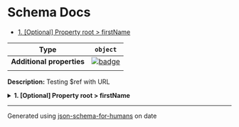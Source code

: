 # Schema Docs

- [1. [Optional] Property root > firstName](#firstName)

| Type                      | `object`                                                                                                            |
| ------------------------- | ------------------------------------------------------------------------------------------------------------------- |
| **Additional properties** | [![badge](https://img.shields.io/badge/Any+type-allowed-green)](# "Additional Properties of any type are allowed.") |
|                           |                                                                                                                     |

**Description:** Testing $ref with URL

<details>
<summary><strong> <a name="firstName"></a>1. [Optional] Property root > firstName</strong>  

</summary>
<blockquote>

| Type                      | `string`                                                                                                                      |
| ------------------------- | ----------------------------------------------------------------------------------------------------------------------------- |
| **Additional properties** | [![badge](https://img.shields.io/badge/Any+type-allowed-green)](# "Additional Properties of any type are allowed.")           |
| **Defined in**            | https://raw.githubusercontent.com/coveooss/json-schema-for-humans/master/docs/examples/cases/basic.json#/properties/firstName |
|                           |                                                                                                                               |

**Description:** The person's first name.

</blockquote>
</details>

----------------------------------------------------------------------------------------------------------------------------
Generated using [json-schema-for-humans](https://github.com/coveooss/json-schema-for-humans) on date